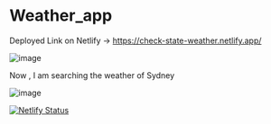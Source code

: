 # Weather_app
Deployed Link on Netlify -> https://check-state-weather.netlify.app/

![image](https://github.com/kunalpandey1/Weather_app/assets/85732677/533d0ecf-c4aa-4df7-b513-ca5f25471989)

Now , I am searching the weather of Sydney 

![image](https://github.com/kunalpandey1/Weather_app/assets/85732677/9ae0ffee-71f6-409f-b00d-9c5076306e9c)




[![Netlify Status](https://api.netlify.com/api/v1/badges/46f45e6e-1d7e-4d56-a421-46ff5726f005/deploy-status)](https://app.netlify.com/sites/check-your-location-weather/deploys)
